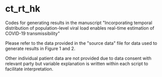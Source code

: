 # ct_rt_hk
 
Codes for generating results in the manuscript "Incorporating temporal distribution of population-level viral load enables real-time estimation of COVID-19 transmissibility"

Please refer to the data provided in the "source data" file for data used to generate results in Figure 1 and 2.

Other individual patient data are not provided due to data consent with relevant party but variable explanation is written within each script to facilitate interpretation.
